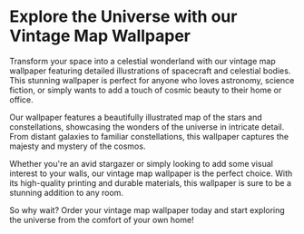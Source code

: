 <!--
Write me markdown content of website with wallpaper:

"A vintage map of the stars and constellations, with detailed illustrations of spacecraft and celestial bodies."

The header of the page should not be copy of the text but rather a real content of the website which is using this wallpaper.
-->

<!--font:Montserrat-->

# Explore the Universe with our Vintage Map Wallpaper

Transform your space into a celestial wonderland with our vintage map wallpaper featuring detailed illustrations of spacecraft and celestial bodies. This stunning wallpaper is perfect for anyone who loves astronomy, science fiction, or simply wants to add a touch of cosmic beauty to their home or office.

Our wallpaper features a beautifully illustrated map of the stars and constellations, showcasing the wonders of the universe in intricate detail. From distant galaxies to familiar constellations, this wallpaper captures the majesty and mystery of the cosmos.

Whether you're an avid stargazer or simply looking to add some visual interest to your walls, our vintage map wallpaper is the perfect choice. With its high-quality printing and durable materials, this wallpaper is sure to be a stunning addition to any room.

So why wait? Order your vintage map wallpaper today and start exploring the universe from the comfort of your own home!
